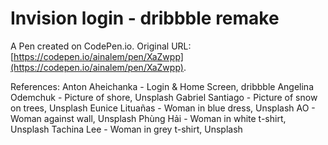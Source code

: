 # Invision login - dribbble remake

A Pen created on CodePen.io. Original URL: [https://codepen.io/ainalem/pen/XaZwpp](https://codepen.io/ainalem/pen/XaZwpp).

References:
Anton Aheichanka     - Login & Home Screen, dribbble
Angelina Odemchuk - Picture of shore, Unsplash
Gabriel Santiago         - Picture of snow on trees, Unsplash
Eunice Lituañas           - Woman in blue dress, Unsplash
AO                                       - Woman against wall, Unsplash
Phùng Hải                       - Woman in white t-shirt, Unsplash
Tachina Lee                    - Woman in grey t-shirt, Unsplash
